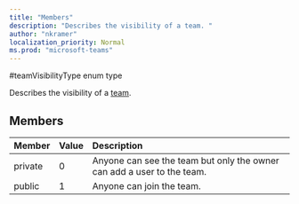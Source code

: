 ```yaml
---
title: "Members"
description: "Describes the visibility of a team. "
author: "nkramer"
localization_priority: Normal
ms.prod: "microsoft-teams"
---
```


#teamVisibilityType enum type



Describes the visibility of a [team](../resources/team.md). 

## Members

| Member | Value| Description |
|:---------------|:--------|:----------|
|private|0|Anyone can see the team but only the owner can add a user to the team.|
|public|1|Anyone can join the team.|

